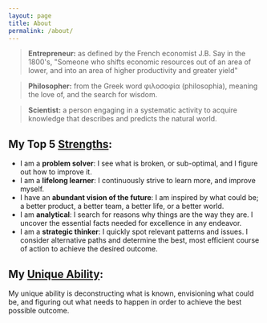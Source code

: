 ```yaml
---
layout: page
title: About
permalink: /about/
---
```


> **Entrepreneur:** as defined by the French economist J.B. Say in the 1800's,  "Someone who shifts economic resources out of an area of lower, and into an area of higher productivity and greater yield"

> **Philosopher:** from the Greek word φιλοσοφία (philosophia), meaning the love of, and the search for wisdom.

> **Scientist:** a person engaging in a systematic activity to acquire knowledge that describes and predicts the natural world.


## My Top 5 [Strengths][sf]:  

- I am a **problem solver**: I see what is broken, or sub-optimal, and I figure out how to improve it.  
- I am a **lifelong learner**: I continuously strive to learn more, and improve myself.  
- I have an **abundant vision of the future**: I am inspired by what could be; a better product, a better team, a better life, or a better world.  
- I am **analytical**: I search for reasons why things are the way they are. I uncover the essential facts needed for excellence in any endeavor.  
- I am a **strategic thinker**: I quickly spot relevant patterns and issues. I consider alternative paths and determine the best, most efficient course of action to achieve the desired outcome.  

## My [Unique Ability][ua]:  

My unique ability is deconstructing what is known, envisioning what could be, and figuring out what needs to happen in order to achieve the best possible outcome.




[sf]: http://amzn.to/2bXbU8j
[ua]: http://amzn.to/2bsLsDM
